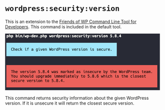 # `wordpress:security:version`

This is an extension to the [Friends of WP Command Line Tool for Developers](https://github.com/friends-of-wp/wp-dev-cli). This command is included in the default tool.

![CLI Output](docs/images/php-security.png)

This command returns security information about the given WordPress version. If it is unsecure it will return the closest secure version. 
